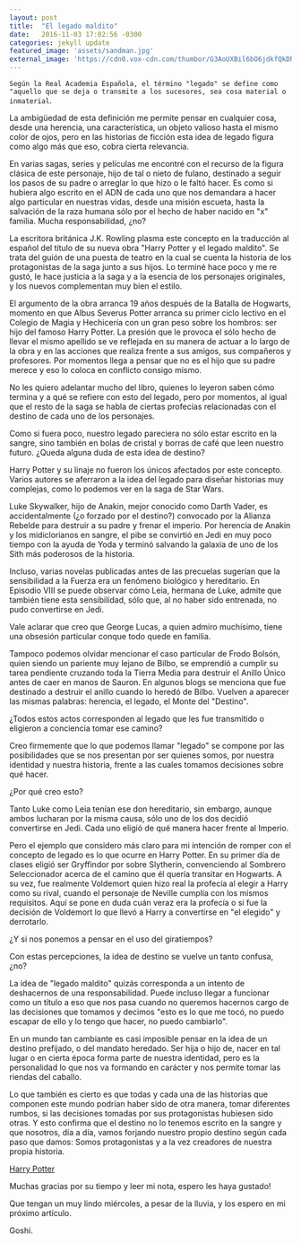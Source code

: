 ```yaml
---
layout: post
title:  "El legado maldito"
date:   2016-11-03 17:02:56 -0300
categories: jekyll update
featured_image: 'assets/sandman.jpg'
external_image: 'https://cdn0.vox-cdn.com/thumbor/G3AoUXBil6bO6jdkfQkDhWCdM18=/0x273:1200x1073/720x480/filters:focal(0x273:1200x1073):format(webp)/cdn3.vox-cdn.com/uploads/chorus_image/image/50306837/link_Qgpq3BbmMdohmEGjkKxLeSwJaJFtZGnM_own.0.0.jpg'
---
```

``Según la Real Academia Española, el término "legado" se define como "aquello que se deja o transmite a los sucesores, sea cosa material o inmaterial``.  


La ambigüedad de esta definición me permite pensar en cualquier cosa, desde una herencia, una característica, un objeto valioso hasta el mismo color de ojos, pero en las historias de ficción esta idea de legado figura como algo más que eso, cobra cierta relevancia.

En varias sagas, series y películas me encontré con el recurso de la figura clásica de este personaje, hijo de tal o nieto de fulano, destinado a seguir los pasos de su padre o arreglar lo que hizo o le faltó hacer. Es como si hubiera algo escrito en el ADN de cada uno que nos demandara a hacer algo particular en nuestras vidas, desde una misión escueta, hasta la salvación de la raza humana sólo por el hecho de haber nacido en "x" familia. Mucha responsabilidad, ¿no?

La escritora británica J.K. Rowling plasma este concepto en la traducción al español del título de su nueva obra "Harry Potter y el legado maldito". Se trata del guión de una puesta de teatro en la cual se cuenta la historia de los protagonistas de la saga junto a sus hijos. Lo terminé hace poco y me re gustó, le hace justicia a la saga y a la esencia de los personajes originales, y los nuevos complementan muy bien el estilo.

El argumento de la obra arranca 19 años después de la Batalla de Hogwarts, momento en que Albus Severus Potter arranca su primer ciclo lectivo en el Colegio de Magia y Hechicería con un gran peso sobre los hombros: ser hijo del famoso Harry Potter. La presión que le provoca el sólo hecho de llevar el mismo apellido se ve reflejada en su manera de actuar a lo largo de la obra y en las acciones que realiza frente a sus amigos, sus compañeros y profesores. Por momentos llega a pensar que no es el hijo que su padre merece y eso lo coloca en conflicto consigo mismo.

No les quiero adelantar mucho del libro, quienes lo leyeron saben cómo termina y a qué se refiere con esto del legado, pero por momentos, al igual que el resto de la saga se habla de ciertas profecías relacionadas con el destino de cada uno de los personajes.

Como si fuera poco, nuestro legado pareciera no sólo estar escrito en la sangre, sino también en bolas de cristal y borras de café que leen nuestro futuro. ¿Queda alguna duda de esta idea de destino?

Harry Potter y su linaje no fueron los únicos afectados por este concepto. Varios autores se aferraron a la idea del legado para diseñar historias muy complejas, como lo podemos ver en la saga de Star Wars.

Luke Skywalker, hijo de Anakin, mejor conocido como Darth Vader, es accidentalmente (¿o forzado por el destino?) convocado por la Alianza Rebelde para destruir a su padre y frenar el imperio. Por herencia de Anakin y los midiclorianos en sangre, el pibe se convirtió en Jedi en muy poco tiempo con la ayuda de Yoda y terminó salvando la galaxia de uno de los Sith más poderosos de la historia.

Incluso, varias novelas publicadas antes de las precuelas sugerían que la sensibilidad a la Fuerza era un fenómeno biológico y hereditario. En Episodio VIII se puede observar cómo Leia, hermana de Luke, admite que también tiene esta sensibilidad, sólo que, al no haber sido entrenada, no pudo convertirse en Jedi.

Vale aclarar que creo que George Lucas, a quien admiro muchísimo, tiene una obsesión particular conque todo quede en familia.

Tampoco podemos olvidar mencionar el caso particular de Frodo Bolsón, quien siendo un pariente muy lejano de Bilbo, se emprendió a cumplir su tarea pendiente cruzando toda la Tierra Media para destruir el Anillo Único antes de caer en manos de Sauron. En algunos blogs se menciona que fue destinado a destruir el anillo cuando lo heredó de Bilbo. Vuelven a aparecer las mismas palabras: herencia, el legado, el Monte del "Destino".

¿Todos estos actos corresponden al legado que les fue transmitido o eligieron a conciencia tomar ese camino?

Creo firmemente que lo que podemos llamar "legado" se compone por las posibilidades que se nos presentan por ser quienes somos, por nuestra identidad y nuestra historia, frente a las cuales tomamos decisiones sobre qué hacer.

¿Por qué creo esto?

Tanto Luke como Leia tenían ese don hereditario, sin embargo, aunque ambos lucharan por la misma causa, sólo uno de los dos decidió convertirse en Jedi. Cada uno eligió de qué manera hacer frente al Imperio.

Pero el ejemplo que considero más claro para mi intención de romper con el concepto de legado es lo que ocurre en Harry Potter. En su primer día de clases eligió ser Gryffindor por sobre Slytherin, convenciendo al Sombrero Seleccionador acerca de el camino que él quería transitar en Hogwarts. A su vez, fue realmente Voldemort quien hizo real la profecía al elegir a Harry como su rival, cuando el personaje de Neville cumplía con los mismos requisitos. Aquí se pone en duda cuán veraz era la profecía o si fue la decisión de Voldemort lo que llevó a Harry a convertirse en "el elegido" y derrotarlo.

¿Y si nos ponemos a pensar en el uso del giratiempos?

Con estas percepciones, la idea de destino se vuelve un tanto confusa, ¿no?

La idea de "legado maldito" quizás corresponda a un intento de deshacernos de una responsabilidad. Puede incluso llegar a funcionar como un título a eso que nos pasa cuando no queremos hacernos cargo de las decisiones que tomamos y decimos "esto es lo que me tocó, no puedo escapar de ello y lo tengo que hacer, no puedo cambiarlo".

En un mundo tan cambiante es casi imposible pensar en la idea de un destino prefijado, o del mandato heredado. Ser hija o hijo de, nacer en tal lugar o en cierta época forma parte de nuestra identidad, pero es la personalidad lo que nos va formando en carácter y nos permite tomar las riendas del caballo.

Lo que también es cierto es que todas y cada una de las historias que componen este mundo podrían haber sido de otra manera, tomar diferentes rumbos, si las decisiones tomadas por sus protagonistas hubiesen sido otras. Y esto confirma que el destino no lo tenemos escrito en la sangre y que nosotros, día a día, vamos forjando nuestro propio destino según cada paso que damos: Somos protagonistas y a la vez creadores de nuestra propia historia.


[Harry Potter](https://3.bp.blogspot.com/-IKAuZmUZnHY/WAfAEORVoAI/AAAAAAAAAY0/j8DABYGpgW4lWOtn8s721MrXtuBX9mWrQCLcB/s320/harry-potter-order-phoenix-zumruduanka-yoldasligi-film-kehanet-kure-esrar-dairesi.gif)


Muchas gracias por su tiempo y leer mi nota, espero les haya gustado!

Que tengan un muy lindo miércoles, a pesar de la lluvia, y los espero en mi próximo artículo.

Goshi.
